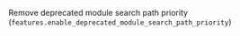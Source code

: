 Remove deprecated module search path priority (`features.enable_deprecated_module_search_path_priority`)
